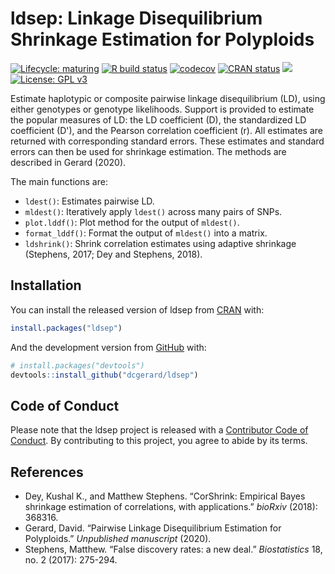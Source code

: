 
<!-- README.md is generated from README.Rmd. Please edit that file -->

# ldsep: Linkage Disequilibrium Shrinkage Estimation for Polyploids

<!-- badges: start -->

[![Lifecycle:
maturing](https://img.shields.io/badge/lifecycle-maturing-blue.svg)](https://www.tidyverse.org/lifecycle/#maturing)
[![R build
status](https://github.com/dcgerard/ldsep/workflows/R-CMD-check/badge.svg)](https://github.com/dcgerard/ldsep/actions)
[![codecov](https://codecov.io/gh/dcgerard/ldsep/branch/master/graph/badge.svg?token=J3ZRB8PAHY)](https://codecov.io/gh/dcgerard/ldsep)
[![CRAN
status](https://www.r-pkg.org/badges/version/ldsep)](https://CRAN.R-project.org/package=ldsep)
[![](http://cranlogs.r-pkg.org/badges/grand-total/ldsep)](https://cran.r-project.org/package=ldsep)
[![License: GPL
v3](https://img.shields.io/badge/License-GPL%20v3-blue.svg)](https://www.gnu.org/licenses/gpl-3.0)
<!-- badges: end -->

Estimate haplotypic or composite pairwise linkage disequilibrium (LD),
using either genotypes or genotype likelihoods. Support is provided to
estimate the popular measures of LD: the LD coefficient \(D\), the
standardized LD coefficient \(D'\), and the Pearson correlation
coefficient \(r\). All estimates are returned with corresponding
standard errors. These estimates and standard errors can then be used
for shrinkage estimation. The methods are described in Gerard (2020).

The main functions are:

  - `ldest()`: Estimates pairwise LD.
  - `mldest()`: Iteratively apply `ldest()` across many pairs of SNPs.
  - `plot.lddf()`: Plot method for the output of `mldest()`.
  - `format_lddf()`: Format the output of `mldest()` into a matrix.
  - `ldshrink()`: Shrink correlation estimates using adaptive shrinkage
    (Stephens, 2017; Dey and Stephens, 2018).

## Installation

You can install the released version of ldsep from
[CRAN](https://CRAN.R-project.org) with:

``` r
install.packages("ldsep")
```

And the development version from [GitHub](https://github.com/) with:

``` r
# install.packages("devtools")
devtools::install_github("dcgerard/ldsep")
```

## Code of Conduct

Please note that the ldsep project is released with a [Contributor Code
of
Conduct](https://contributor-covenant.org/version/2/0/CODE_OF_CONDUCT.html).
By contributing to this project, you agree to abide by its terms.

## References

  - Dey, Kushal K., and Matthew Stephens. “CorShrink: Empirical Bayes
    shrinkage estimation of correlations, with applications.” *bioRxiv*
    (2018): 368316.
  - Gerard, David. “Pairwise Linkage Disequilibrium Estimation for
    Polyploids.” *Unpublished manuscript* (2020).
  - Stephens, Matthew. “False discovery rates: a new deal.”
    *Biostatistics* 18, no. 2 (2017): 275-294.
